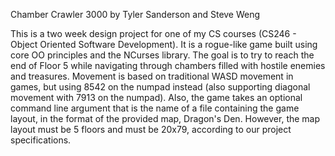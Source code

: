 Chamber Crawler 3000 by Tyler Sanderson and Steve Weng

This is a two week design project for one of my CS courses (CS246 - Object Oriented Software Development). It is a rogue-like game built using core OO principles and the NCurses library. The goal is to try to reach the end of Floor 5 while navigating through chambers filled with hostile enemies and treasures. Movement is based on traditional WASD movement in games, but using 8542 on the numpad instead (also supporting diagonal movement with 7913 on the numpad). Also, the game takes an optional command line argument that is the name of a file containing the game layout, in the format of the provided map, Dragon's Den. However, the map layout must be 5 floors and must be 20x79, according to our project specifications. 

